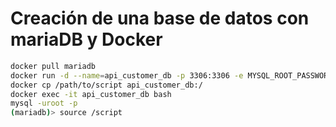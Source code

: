 # Creación de una base de datos con mariaDB y Docker

~~~bash
docker pull mariadb
docker run -d --name=api_customer_db -p 3306:3306 -e MYSQL_ROOT_PASSWORD=123 mariadb
docker cp /path/to/script api_customer_db:/ 
docker exec -it api_customer_db bash
mysql -uroot -p 
(mariadb)> source /script
~~~
